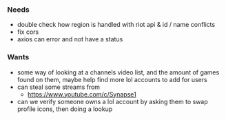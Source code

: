 ### Needs
- double check how region is handled with riot api & id / name conflicts
- fix cors
- axios can error and not have a status
 
### Wants
- some way of looking at a channels video list, and the amount of games found on them, maybe help find more lol accounts to add for users
- can steal some streams from 
  - https://www.youtube.com/c/Synapse1
- can we verify someone owns a lol account by asking them to swap profile icons, then doing a lookup